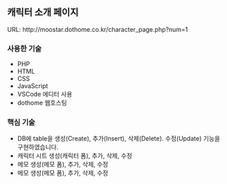 
<h2>캐릭터 소개 페이지</h2>
URL: http://moostar.dothome.co.kr/character_page.php?num=1

<h3>사용한 기술</h3>
<ul>
  <li>PHP</li>
  <li>HTML</li>
  <li>CSS</li>
  <li>JavaScript</li>
  <li>VSCode 에디터 사용</li>
  <li>dothome 웹호스팅</li>
</ul>


<h3>핵심 기술</h3>
<ul>
  <li>DB에 table을 생성(Create), 추가(Insert), 삭제(Delete). 수정(Update) 기능을 구현하였습니다.</li>
  <li>캐릭터 시트 생성(캐릭터 폼), 추가, 삭제, 수정</li>
  <li>메모 생성(메모 폼), 추가, 삭제, 수정</li>
  <li>메모 생성(메모 폼), 추가, 삭제, 수정</li>
</ul>
